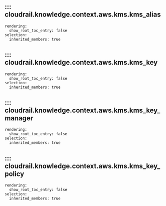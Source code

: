 ## ::: cloudrail.knowledge.context.aws.kms.kms_alias
    rendering:
      show_root_toc_entry: false
    selection:
      inherited_members: true

## ::: cloudrail.knowledge.context.aws.kms.kms_key
    rendering:
      show_root_toc_entry: false
    selection:
      inherited_members: true

## ::: cloudrail.knowledge.context.aws.kms.kms_key_manager
    rendering:
      show_root_toc_entry: false
    selection:
      inherited_members: true

## ::: cloudrail.knowledge.context.aws.kms.kms_key_policy
    rendering:
      show_root_toc_entry: false
    selection:
      inherited_members: true
